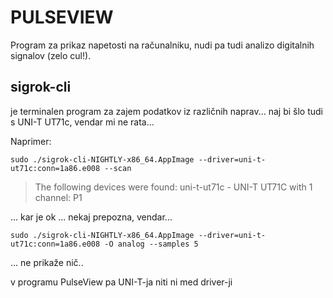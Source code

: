# PULSEVIEW

Program za prikaz napetosti na računalniku, nudi pa tudi analizo digitalnih signalov (zelo cul!).

## sigrok-cli

je terminalen program za zajem podatkov iz različnih naprav... naj bi šlo tudi s UNI-T UT71c, vendar mi ne rata...

Naprimer:

    sudo ./sigrok-cli-NIGHTLY-x86_64.AppImage --driver=uni-t-ut71c:conn=1a86.e008 --scan

> The following devices were found:
> uni-t-ut71c - UNI-T UT71C with 1 channel: P1

... kar je ok ... nekaj prepozna, vendar...

    sudo ./sigrok-cli-NIGHTLY-x86_64.AppImage --driver=uni-t-ut71c:conn=1a86.e008 -O analog --samples 5
>

... ne prikaže nič..

v programu PulseView pa UNI-T-ja niti ni med driver-ji


